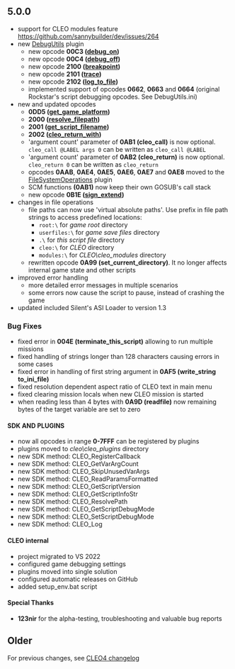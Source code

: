 ## 5.0.0

- support for CLEO modules feature https://github.com/sannybuilder/dev/issues/264
- new [DebugUtils](https://github.com/cleolibrary/CLEO5/tree/master/cleo_plugins/DebugUtils) plugin
  - new opcode **00C3 ([debug_on](https://library.sannybuilder.com/#/sa/debug/00C3))**
  - new opcode **00C4 ([debug_off](https://library.sannybuilder.com/#/sa/debug/00C4))**
  - new opcode **2100 ([breakpoint](https://library.sannybuilder.com/#/sa/debug/2100))**
  - new opcode **2101 ([trace](https://library.sannybuilder.com/#/sa/debug/2101))**
  - new opcode **2102 ([log_to_file](https://library.sannybuilder.com/#/sa/debug/2102))**
  - implemented support of opcodes **0662**, **0663** and **0664** (original Rockstar's script debugging opcodes. See DebugUtils.ini)
- new and updated opcodes
  - **0DD5 ([get_game_platform](https://library.sannybuilder.com/#/sa/CLEO/0DD5))**
  - **2000 ([resolve_filepath](https://library.sannybuilder.com/#/sa/CLEO/2000))**
  - **2001 ([get_script_filename](https://library.sannybuilder.com/#/sa/CLEO/2001))**
  - **2002 ([cleo_return_with](https://library.sannybuilder.com/#/sa/CLEO/2002))**
  - 'argument count' parameter of **0AB1 (cleo_call)** is now optional. `cleo_call @LABEL args 0` can be written as `cleo_call @LABEL`
  - 'argument count' parameter of **0AB2 (cleo_return)** is now optional. `cleo_return 0` can be written as `cleo_return`
  - opcodes **0AAB**, **0AE4**, **0AE5**, **0AE6**, **0AE7** and **0AE8** moved to the [FileSystemOperations](https://github.com/cleolibrary/CLEO5/tree/master/cleo_plugins/FileSystemOperations) plugin
  - SCM functions **(0AB1)** now keep their own GOSUB's call stack
  - new opcode **0B1E ([sign_extend](https://library.sannybuilder.com/#/sa/bitwise/0B1E))**
- changes in file operations
  - file paths can now use 'virtual absolute paths'. Use prefix in file path strings to access predefined locations: 
    - `root:\` for _game root_ directory
    - `userfiles:\` for _game save files_ directory
    - `.\` for _this script file_ directory
    - `cleo:\` for _CLEO_ directory
    - `modules:\` for _CLEO\cleo_modules_ directory
  - rewritten opcode **0A99 (set_current_directory)**. It no longer affects internal game state and other scripts
- improved error handling
  - more detailed error messages in multiple scenarios
  - some errors now cause the script to pause, instead of crashing the game
- updated included Silent's ASI Loader to version 1.3

### Bug Fixes
- fixed error in **004E (terminate_this_script)** allowing to run multiple missions
- fixed handling of strings longer than 128 characters causing errors in some cases
- fixed error in handling of first string argument in **0AF5 (write_string to_ini_file)**
- fixed resolution dependent aspect ratio of CLEO text in main menu
- fixed clearing mission locals when new CLEO mission is started
- when reading less than 4 bytes with **0A9D (readfile)** now remaining bytes of the target variable are set to zero

#### SDK AND PLUGINS
- now all opcodes in range **0-7FFF** can be registered by plugins
- plugins moved to _cleo\cleo_plugins_ directory
- new SDK method: CLEO_RegisterCallback
- new SDK method: CLEO_GetVarArgCount
- new SDK method: CLEO_SkipUnusedVarArgs
- new SDK method: CLEO_ReadParamsFormatted
- new SDK method: CLEO_GetScriptVersion
- new SDK method: CLEO_GetScriptInfoStr
- new SDK method: CLEO_ResolvePath
- new SDK method: CLEO_GetScriptDebugMode
- new SDK method: CLEO_SetScriptDebugMode
- new SDK method: CLEO_Log

#### CLEO internal
- project migrated to VS 2022
- configured game debugging settings
- plugins moved into single solution
- configured automatic releases on GitHub
- added setup_env.bat script

#### Special Thanks
- **123nir** for the alpha-testing, troubleshooting and valuable bug reports

## Older
For previous changes, see [CLEO4 changelog](https://github.com/cleolibrary/CLEO4/blob/master/CHANGELOG.md)

